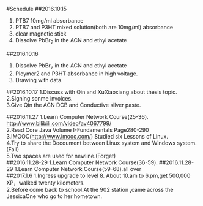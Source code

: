 #Schedule
##2016.10.15
1. PTB7 10mg/ml absorbance
2. PTB7 and P3HT mixed solution(both are 10mg/ml) absorbance
3. clear magnetic stick
4. Dissolve PbBr<sub>2</sub> in the ACN and ethyl acetate  

##2016.10.16
1. Dissolve PbBr<sub>2</sub> in the ACN and ethyl acetate
2. Ploymer2 and P3HT absorbance in high voltage.
3. Drawing with data.

##2016.10.17
1.Discuss with Qin and XuXiaoxiang about thesis topic.  
2.Signing sonme invoices.  
3.Give Qin the ACN DCB and Conductive silver paste. 

##2016.11.27
1.Learn Computer Network Course(25-36). http://www.bilibili.com/video/av4067799/  
2.Read Core Java Volume I-Fundamentals Page280-290  
3.IMOOC(http://www.imooc.com/) Studied six Lessons of Linux.  
4.Try to share the Docoument between Linux system and Windows system.(Fail)  
5.Two spaces are used for newline.(Forget)  
##2016.11.28-29
1.Learn Computer Network Course(36-59).
##2016.11.28-29
1.Learn Computer Network Course(59-68).all over  
##2017.1.6
1.Ingress upgrade to level 8.  About 10.am to 6.pm,get 500,000 XP，walked twenty kilometers.  
2.Before come back to school.At the 902 station ,came across the JessicaOne who go to her hometown.  
